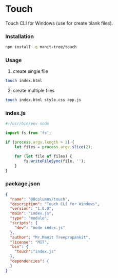 # Touch 

Touch CLI for Windows (use for create blank files).

### Installation

```bash
npm install -g manit-tree/touch
```

### Usage

1. create single file
   
```bash
touch index.html
```

2. create multiple files

```bash
touch index.html style.css app.js
```

### index.js

```js
#!/usr/bin/env node

import fs from 'fs';

if (process.argv.length > 2) {
    let files = process.argv.slice(2);

    for (let file of files) {
        fs.writeFileSync(file, '');
    }
}
```

### package.json

```json
{
  "name": "@8columns/touch",
  "description": "Touch CLI for Windows",
  "version": "1.0.0",
  "main": "index.js",
  "type": "module",
  "scripts": {
    "dev": "node index.js"
  },
  "author": "Mr.Manit Treeprapankit",
  "license": "MIT",
  "bin": {
    "touch":"index.js"
  },
  "dependencies": {
  }
}
```
